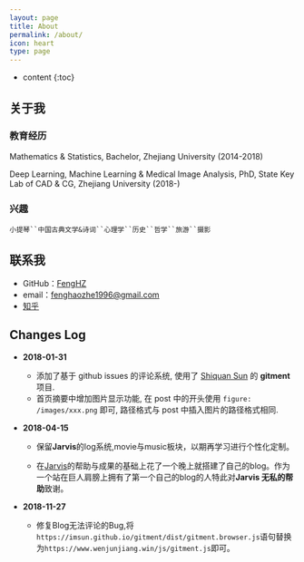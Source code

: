 ```yaml
---
layout: page
title: About
permalink: /about/
icon: heart
type: page
---
```


* content
{:toc}
## 关于我

### 教育经历

Mathematics & Statistics, Bachelor, Zhejiang University (2014-2018)

Deep Learning, Machine Learning & Medical Image Analysis, PhD, State Key Lab of CAD & CG, Zhejiang University (2018-)

### 兴趣



`小提琴``中国古典文学&诗词``心理学``历史``哲学``旅游``摄影`

## 联系我

* GitHub：[FengHZ](https://github.com/FengHZ)
* email：fenghaozhe1996@gmail.com
* [知乎](https://www.zhihu.com/people/feng-hao-zhe-66)

## Changes Log

* **2018-01-31** 
  * 添加了基于 github issues 的评论系统, 使用了 [Shiquan Sun](https://github.com/imsun/gitment) 的 **gitment** 项目.
  * 首页摘要中增加图片显示功能, 在 post 中的开头使用 `figure: /images/xxx.png` 即可, 路径格式与 post 中插入图片的路径格式相同.

* **2018-04-15**

  * 保留**Jarvis**的log系统,movie与music板块，以期再学习进行个性化定制。


  * 在[Jarvis](https://jarvis73.github.io/)的帮助与成果的基础上花了一个晚上就搭建了自己的blog。作为一个站在巨人肩膀上拥有了第一个自己的blog的人特此对**Jarvis 无私的帮助**致谢。

* **2018-11-27**

  * 修复Blog无法评论的Bug,将`https://imsun.github.io/gitment/dist/gitment.browser.js`语句替换为`https://www.wenjunjiang.win/js/gitment.js`即可。

